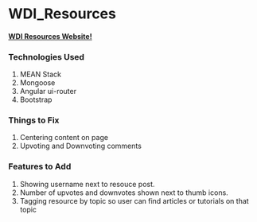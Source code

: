 # WDI_Resources
#### [WDI Resources Website!](https://enigmatic-plateau-5741.herokuapp.com/#/login)

### Technologies Used
1. MEAN Stack
2. Mongoose
3. Angular ui-router
4. Bootstrap

### Things to Fix
1. Centering content on page
2. Upvoting and Downvoting comments


### Features to Add
1. Showing username next to resouce post.
2. Number of upvotes and downvotes shown next to thumb icons.
3. Tagging resource by topic so user can find articles or tutorials on that topic
